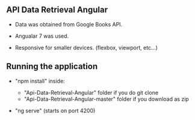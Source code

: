 ## API Data Retrieval Angular

- Data was obtained from Google Books API.

- Angualar 7 was used.

- Responsive for smaller devices. (flexbox, viewport, etc...)

## Running the application

- "npm install" inside:

  - "Api-Data-Retrieval-Angular" folder if you do git clone
  - "Api-Data-Retrieval-Angular-master" folder if you download as zip

- "ng serve" (starts on port 4200)
